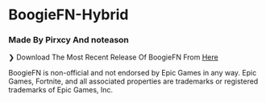 # BoogieFN-Hybrid
### Made By Pirxcy And noteason

❯ Download The Most Recent Release Of BoogieFN From [Here](https://github.com/BoogieFN/BoogieFN-Hybrid/releases)

BoogieFN is non-official and not endorsed by Epic Games in any way.
Epic Games, Fortnite, and all associated properties are trademarks or registered trademarks of Epic Games, Inc.
